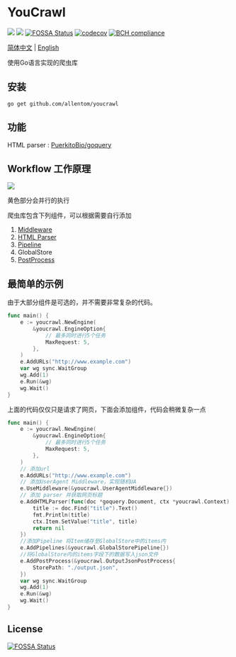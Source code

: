 # YouCrawl

![](https://img.shields.io/badge/lang-Go-green)
![](https://travis-ci.com/AllenTom/YouCrawl.svg?branch=master)
[![FOSSA Status](https://app.fossa.com/api/projects/git%2Bgithub.com%2FAllenTom%2FYouCrawl.svg?type=shield)](https://app.fossa.com/projects/git%2Bgithub.com%2FAllenTom%2FYouCrawl?ref=badge_shield)
[![codecov](https://codecov.io/gh/AllenTom/YouCrawl/branch/master/graph/badge.svg)](https://codecov.io/gh/AllenTom/YouCrawl)
[![BCH compliance](https://bettercodehub.com/edge/badge/AllenTom/YouCrawl?branch=master)](https://bettercodehub.com/)

[简体中文](doc/zh-cn.md) | [English](../README.md)

使用Go语言实现的爬虫库
## 安装
```
go get github.com/allentom/youcrawl
```
## 功能
HTML parser : [PuerkitoBio/goquery](https://github.com/PuerkitoBio/goquery)
## Workflow 工作原理
![](../other/workflow.png)

黄色部分会并行的执行

爬虫库包含下列组件，可以根据需要自行添加
1. [Middleware](./middleware.md)
2. [HTML Parser](./parser.md)
3. [Pipeline](./pipeline.md)
4. GlobalStore
5. [PostProcess](./post-process.md)

## 最简单的示例

由于大部分组件是可选的，并不需要非常复杂的代码。

``` go
func main() {
    e := youcrawl.NewEngine(
		&youcrawl.EngineOption{
			// 最多同时进行5个任务
			MaxRequest: 5,
		},
	)
	e.AddURLs("http://www.example.com")
	var wg sync.WaitGroup
	wg.Add(1)
	e.Run(&wg)
	wg.Wait()
}
```

上面的代码仅仅只是请求了网页，下面会添加组件，代码会稍微复杂一点

```go
func main() {
    e := youcrawl.NewEngine(
		&youcrawl.EngineOption{
			// 最多同时进行5个任务
			MaxRequest: 5,
		},
    )
    // 添加url
    e.AddURLs("http://www.example.com")
    // 添加UserAgent Middleware，实现随机UA
    e.UseMiddleware(&youcrawl.UserAgentMiddleware{})
    // 添加 parser 并获取网页标题
	e.AddHTMLParser(func(doc *goquery.Document, ctx *youcrawl.Context) error {
		title := doc.Find("title").Text()
		fmt.Println(title)
		ctx.Item.SetValue("title", title)
		return nil
    })
    //添加Pipeline 将Item储存至GlobalStore中的items内
    e.AddPipelines(&youcrawl.GlobalStorePipeline{})
    //将GlobalStore内的items字段下的数据写入json文件
	e.AddPostProcess(&youcrawl.OutputJsonPostProcess{
		StorePath: "./output.json",
	})
	var wg sync.WaitGroup
	wg.Add(1)
	e.Run(&wg)
	wg.Wait()
}

```

## License
[![FOSSA Status](https://app.fossa.com/api/projects/git%2Bgithub.com%2FAllenTom%2FYouCrawl.svg?type=large)](https://app.fossa.com/projects/git%2Bgithub.com%2FAllenTom%2FYouCrawl?ref=badge_large)
